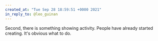 ```yaml
---
created_at: "Tue Sep 28 18:59:51 +0000 2021"
in_reply_to: @leo_guinan
---
```


Second, there is something showing activity. People have already started creating. It's obvious what to do.